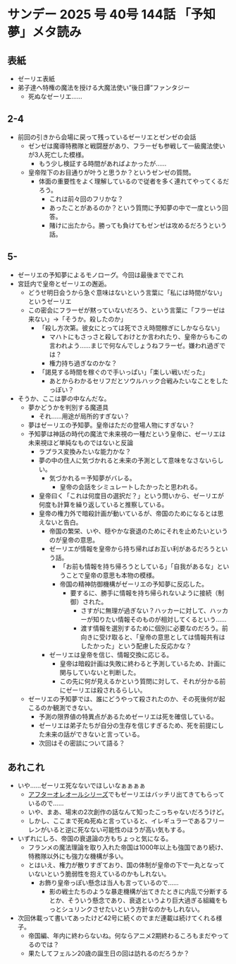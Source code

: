 # サンデー 2025 号 40号 144話 「予知夢」メタ読み

## 表紙

- ゼーリエ表紙
- 弟子達へ特権の魔法を授ける大魔法使い”後日譚”ファンタジー
  - 死ぬなゼーリエ……

## 2-4

- 前回の引きから会場に戻って残っているゼーリエとゼンゼの会話
  - ゼンゼは魔導特務隊と戦闘歴があり、フラーゼも参戦して一級魔法使いが3人死亡した模様。
    - もう少し検証する時間があればよかったが……
  - 皇帝陛下のお目通りが叶うと思うか？というゼンゼの質問。
    - 体面の重要性をよく理解しているので従者を多く連れてやってくるだろう。
      - これは前々回のフリかな？
      - あったことがあるのか？という質問に予知夢の中で一度という回答。 
      - 賭けに出たから。勝っても負けてもゼンゼは攻めるだろうという話。
  
## 5-

- ゼーリエの予知夢によるモノローグ。今回は最後まででこれ
- 宮廷内で皇帝とゼーリエの邂逅。
  - どうせ明日会うから急ぐ意味はないという言葉に「私には時間がない」というゼーリエ
  - この密会にフラーゼが黙っていないだろう、という言葉に「フラーゼは来ない」→「そうか。殺したのか」
    - 「殺し方次第。彼女にとっては死でさえ時間稼ぎにしかならない」
      - マハトにもさっさと殺しておけとか言われたり、皇帝からもこの言われよう……まじで何なんでしょうねフラーゼ。嫌われ過ぎでは？
      - 権力持ち過ぎなのかな？
    - 「謁見する時間を稼ぐので手いっぱい」「楽しい戦いだった」 
      - あとからわかるセリフだとソウルハック合戦みたいなことをしたっぽい？
- そうか、ここは夢の中なんだな。
  - 夢かどうかを判別する魔道具 
    - それ……用途が局所的すぎない？
  - 夢はゼーリエの予知夢。皇帝はただの登場人物にすぎない？
  - 予知夢は神話の時代の魔法で未来視の一種だという皇帝に、ゼーリエは未来視ほど単純なものではないと反論
    - ラプラス変換みたいな能力かな？
    - 夢の中の住人に気づかれると未来の予測として意味をなさないらしい。
      - 気づかれる＝予知夢がバレる。
        - 皇帝の会話をシミュレートしたかったと思われる。
    - 皇帝曰く「これは何度目の選択だ？」という問いから、ゼーリエが何度も計算を繰り返していると推察している。
    - 皇帝の権力外で暗殺計画が動いているが、帝国のためになるとは思えないと告白。
      - 帝国の繁栄、いや、穏やかな衰退のためにそれを止めたいというのが皇帝の意思。
      - ゼーリエが情報を皇帝から持ち帰ればお互い利があるだろうという話。
        - 「お前も情報を持ち帰ろうとしている」「自我があるな」ということで皇帝の意思も本物の模様。
        - 帝国の精神防御機構がゼーリエの予知夢に反応した。
          - 要するに、勝手に情報を持ち帰られないように接続（制御）された。
            - さすがに無理が過ぎない？ハッカーに対して、ハッカーが知りたい情報そのものが相対してくるという……
            - 渡す情報を選別するために個別に必要なのだろう。前向きに受け取ると、「皇帝の意思としては情報共有はしたかった」という配慮した反応かな？
      - ゼーリエは皇帝を信じ、情報交換に応じる。
        - 皇帝は暗殺計画は失敗に終わると予測しているため、計画に関与していないと判断した。
        - この先に何が見えるかという質問に対して、それが分かる前にゼーリエは殺されるらしい。
  - ゼーリエの予知夢では、誰にどうやって殺されたのか、その死後何が起こるのか観測できない。
    - 予測の限界値の特異点があるためゼーリエは死を確信している。
    - ゼーリエは弟子たちが自分の生存を信じすぎるため、死を前提にした未来の話ができないと言っている。
    - 次回はその密談について語る？


## あれこれ

- いや……ゼーリエ死なないでほしいなぁぁぁぁ
  - [アフターオレオールシリーズ](../../AfterAUREOLE/06_幸に門なし、ただ僧侶の招く所.md)でもゼーリエはバッチリ出てきてもらっているので……
  - いや、まあ、場末の2次創作の話なんて知ったこっちゃないだろうけど。
  - しかし、ここまで死ぬ死ぬと言っていると、イレギュラーであるフリーレンがいると逆に死なない可能性のほうが高い気もする。
- いずれにしろ、帝国の衰退論の方もちょっと気になる。
  - フランメの魔法理論を取り入れた帝国は1000年以上も強国であり続け、特務隊以外にも強力な機構が多い。
  - とはいえ、権力が散りすぎており、国の体制が皇帝の下で一丸となっていないという脆弱性を抱えているのかもしれない。
    - お飾り皇帝っぽい懸念は当人も言っているので……
      - 影の戦士たちのような暴走機構が出てきたときに内乱で分断するとか、そういう懸念であり、衰退というより巨大過ぎる組織をもっとシュリンクさせたいという方針なのかもしれない。
- 次回休載って書いてあったけど42号に続くのでまだ連載は続けてくれる様子。
  - 帝国編、年内に終わらないね。何ならアニメ2期終わるころもまだやってるのでは？
  - 果たしてフェルン20歳の誕生日の回は訪れるのだろうか？